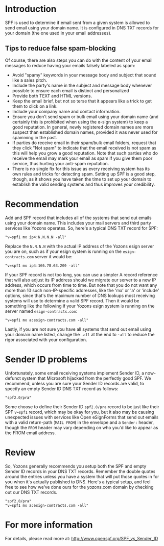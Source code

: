 # Introduction #

SPF is used to determine if email sent from a given system is allowed to send email using your domain name.  It is configured in DNS TXT records for your domain (the one used in your email addresses).

## Tips to reduce false spam-blocking ##

Of course, there are also steps you can do with the content of your email messages to reduce having your emails falsely labeled as spam:
  * Avoid "spamy" keywords in your message body and subject that sound like a sales pitch.
  * Include the party's name in the subject and message body whenever possible to ensure each email is distinct and personalized
  * Provide both TEXT and HTML versions.
  * Keep the email brief, but not so terse that it appears like a trick to get them to click on a link.
  * Include your company name and contact information.
  * Ensure you don't send spam or bulk email using your domain name (and certainly this is prohibited when using the e-sign system) to keep a good reputation. In general, newly registered domain names are more suspect than established domain names, provided it was never used for spamming in the past.
  * If parties do receive email in their spam/bulk email folders, request that they click "Not spam" to indicate that the email received is not spam as this will help you grow a good reputation. Note that such parties who do receive the email may mark your email as spam if you give them poor service, thus hurting your anti-spam reputation.
  * There is no single fix for this issue as every receiving system has its own rules and tricks for detecting spam. Setting up SPF is a good step, though, as it shows you have taken the time to set up your domain to establish the valid sending systems and thus improves your credibility.

# Recommendation #

Add and SPF record that includes all of the systems that send out emails using your domain name. This includes your mail servers and third party services like Yozons operates.  So, here's a typical DNS TXT record for SPF:

```
"v=spf1 mx ip4:N.N.N.N -all"
```

Replace the `N.N.N.N` with the actual IP address of the Yozons esign server you are on, such as if your esign system is running on the `esign-contracts.com` server it would be:

```
"v=spf1 mx ip4:166.78.63.200 -all"
```

If your SPF record is not too long, you can use a simpler A record reference that will also adjust its IP address should we migrate our server to a new IP address, which occurs from time to time.  But note that you do not want any more than 10 such non-IP-specific addresses, like the 'mx' or 'a' or 'include' options, since that's the maximum number of DNS lookups most receiving systems will use to determine a valid SPF record.  Then it would be something like the following if your Yozons esign system is running on the server named `esign-contracts.com`:

```
"v=spf1 mx a:esign-contracts.com -all"
```

Lastly, if you are not sure you have all systems that send out email using your domain name listed, change the `-all` at the end to `~all` to reduce the rigor associated with your configuration.

# Sender ID problems #

Unfortunately, some email receiving systems implement Sender ID, a now-defunct system that Microsoft hijacked from the perfectly good SPF.  We recommend, unless you are sure your Sender ID records are valid, to specify an empty Sender ID DNS TXT record as follows:

```
"spf2.0/pra"
```

Some choose to define their Sender ID `spf2.0/pra` record to be just like their SPF `v=spf1` record, which may be okay for you, but it also may be causing unexpected issues with services like Open eSignForms that send out emails with a valid return-path (`MAIL FROM`) in the envelope and a `Sender:` header, though the `FROM` header may vary depending on who you'd like to appear as the FROM email address.

# Review #

So, Yozons generally recommends you setup both the SPF and empty Sender ID records in your DNS TXT records.  Remember the double quotes around the entries unless you have a system that will put those quotes in for you when it's actually published to DNS.  Here's a typical setup, and feel free to see how we've done ours for the yozons.com domain by checking out our DNS TXT records.

```
"spf2.0/pra"
"v=spf1 mx a:esign-contracts.com -all"
```

# For more information #
For details, please read more at: http://www.openspf.org/SPF_vs_Sender_ID